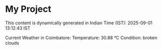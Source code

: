 # My Project

This content is dynamically generated in Indian Time (IST): 2025-09-01 13:12:43 IST


Current Weather in Coimbatore:
Temperature: 30.88 °C
Condition: broken clouds
